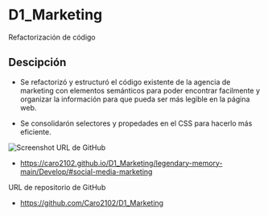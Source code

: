 # D1_Marketing
Refactorización de código

## Descipción

* Se refactorizó y estructuró el código existente de la agencia de marketing con elementos semánticos para poder encontrar facilmente y organizar la información para que pueda ser más legible en la página web. 

* Se consolidarón selectores y propedades en el CSS para hacerlo más eficiente.

![Screenshot](image.png)
URL de GitHub
* https://caro2102.github.io/D1_Marketing/legendary-memory-main/Develop/#social-media-marketing

URL de repositorio de GitHub
* https://github.com/Caro2102/D1_Marketing